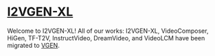 # [I2VGEN-XL](https://github.com/ali-vilab/VGen)
Welcome to I2VGEN-XL! All of our works: I2VGEN-XL, VideoComposer, HiGen, TF-T2V, InstructVideo, DreamVideo, and VideoLCM have been migrated to [VGEN](https://github.com/ali-vilab/VGen).
